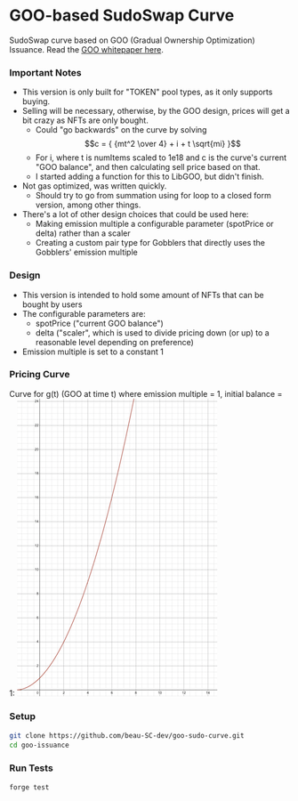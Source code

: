 # GOO-based SudoSwap Curve

SudoSwap curve based on GOO (Gradual Ownership Optimization) Issuance. Read the [GOO whitepaper here](https://www.paradigm.xyz/2022/09/goo).

### Important Notes
- This version is only built for "TOKEN" pool types, as it only supports buying.
- Selling will be necessary, otherwise, by the GOO design, prices will get a bit crazy as NFTs are only bought.
  - Could "go backwards" on the curve by solving
  $$c = { {mt^2 \over 4} + i + t \sqrt{mi} }$$
  - For i, where t is numItems scaled to 1e18 and c is the curve's current "GOO balance", and then calculating sell price based on that. 
  - I started adding a function for this to LibGOO, but didn't finish.
- Not gas optimized, was written quickly. 
  - Should try to go from summation using for loop to a closed form version, among other things.
- There's a lot of other design choices that could be used here:
  - Making emission multiple a configurable parameter (spotPrice or delta) rather than a scaler
  - Creating a custom pair type for Gobblers that directly uses the Gobblers' emission multiple

### Design
- This version is intended to hold some amount of NFTs that can be bought by users
- The configurable parameters are: 
  - spotPrice ("current GOO balance")
  - delta ("scaler", which is used to divide pricing down (or up) to a reasonable level depending on preference)
- Emission multiple is set to a constant 1

### Pricing Curve
Curve for g(t) (GOO at time t) where emission multiple = 1, initial balance = 1:
![alt text](https://github.com/beau-SC-dev/goo-sudo-curve/blob/main/images/curve.png)

### Setup

```sh
git clone https://github.com/beau-SC-dev/goo-sudo-curve.git
cd goo-issuance
```

### Run Tests

```sh
forge test
```
